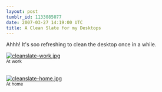 ```yaml
---
layout: post
tumblr_id: 1133085077  
date: 2007-03-27 14:19:00 UTC
title: A Clean Slate for my Desktops
---
```


Ahhh! It's soo refreshing to clean the desktop once in a while.

<a href="/attachments/2007/03/cleanslate-work1.jpg"><img src='/attachments/2007/03/cleanslate-work.jpg' alt='cleanslate-work.jpg' /></a><br />
<small>At work</small><br /><br />

<a href="/attachments/2007/03/cleanslate-home1.jpg"><img src='/attachments/2007/03/cleanslate-home.jpg' alt='cleanslate-home.jpg' /></a><br /><small>At home</small>
